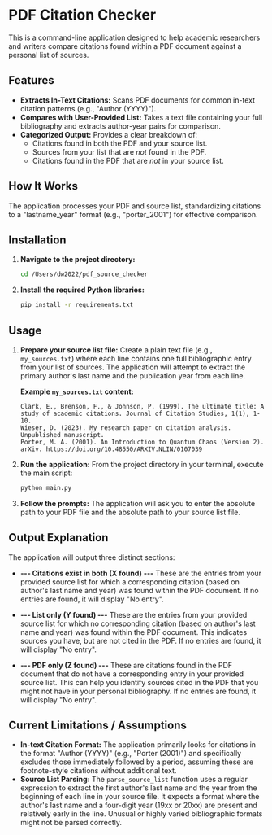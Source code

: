 # PDF Citation Checker

This is a command-line application designed to help academic researchers and writers compare citations found within a PDF document against a personal list of sources.

## Features

*   **Extracts In-Text Citations:** Scans PDF documents for common in-text citation patterns (e.g., "Author (YYYY)").
*   **Compares with User-Provided List:** Takes a text file containing your full bibliography and extracts author-year pairs for comparison.
*   **Categorized Output:** Provides a clear breakdown of:
    *   Citations found in both the PDF and your source list.
    *   Sources from your list that are *not* found in the PDF.
    *   Citations found in the PDF that are *not* in your source list.

## How It Works

The application processes your PDF and source list, standardizing citations to a "lastname_year" format (e.g., "porter_2001") for effective comparison.

## Installation

1.  **Navigate to the project directory:**
    ```bash
    cd /Users/dw2022/pdf_source_checker
    ```
2.  **Install the required Python libraries:**
    ```bash
    pip install -r requirements.txt
    ```

## Usage

1.  **Prepare your source list file:**
    Create a plain text file (e.g., `my_sources.txt`) where each line contains one full bibliographic entry from your list of sources. The application will attempt to extract the primary author's last name and the publication year from each line.

    **Example `my_sources.txt` content:**
    ```
    Clark, E., Brenson, F., & Johnson, P. (1999). The ultimate title: A study of academic citations. Journal of Citation Studies, 1(1), 1-10.
    Wieser, D. (2023). My research paper on citation analysis. Unpublished manuscript.
    Porter, M. A. (2001). An Introduction to Quantum Chaos (Version 2). arXiv. https://doi.org/10.48550/ARXIV.NLIN/0107039
    ```

2.  **Run the application:**
    From the project directory in your terminal, execute the main script:
    ```bash
    python main.py
    ```

3.  **Follow the prompts:**
    The application will ask you to enter the absolute path to your PDF file and the absolute path to your source list file.

## Output Explanation

The application will output three distinct sections:

*   **--- Citations exist in both (X found) ---**
    These are the entries from your provided source list for which a corresponding citation (based on author's last name and year) was found within the PDF document. If no entries are found, it will display "No entry".

*   **--- List only (Y found) ---**
    These are the entries from your provided source list for which no corresponding citation (based on author's last name and year) was found within the PDF document. This indicates sources you have, but are not cited in the PDF. If no entries are found, it will display "No entry".

*   **--- PDF only (Z found) ---**
    These are citations found in the PDF document that do not have a corresponding entry in your provided source list. This can help you identify sources cited in the PDF that you might not have in your personal bibliography. If no entries are found, it will display "No entry".

## Current Limitations / Assumptions

*   **In-text Citation Format:** The application primarily looks for citations in the format "Author (YYYY)" (e.g., "Porter (2001)") and specifically excludes those immediately followed by a period, assuming these are footnote-style citations without additional text.
*   **Source List Parsing:** The `parse_source_list` function uses a regular expression to extract the first author's last name and the year from the beginning of each line in your source file. It expects a format where the author's last name and a four-digit year (19xx or 20xx) are present and relatively early in the line. Unusual or highly varied bibliographic formats might not be parsed correctly.
